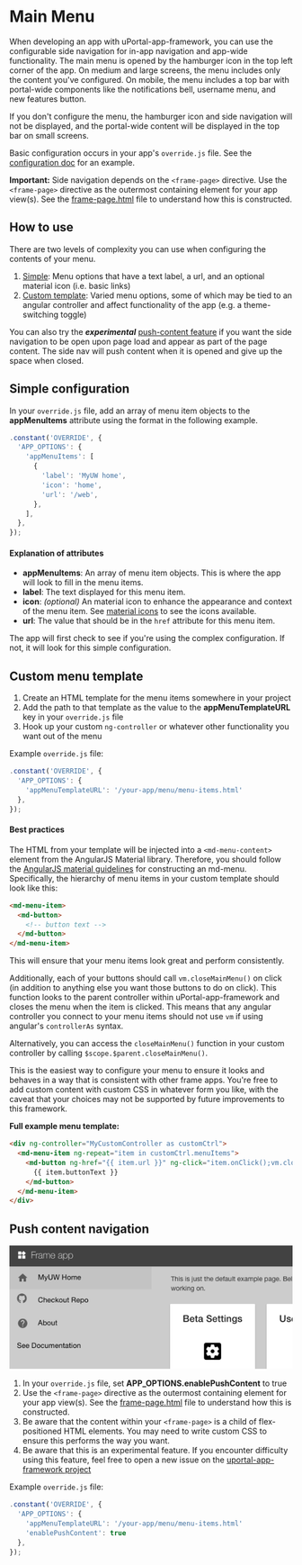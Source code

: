 # Main Menu

When developing an app with uPortal-app-framework, you can use the configurable side navigation for in-app navigation and app-wide functionality.
The main menu is opened by the hamburger icon in the top left corner of the app. On medium and large screens, the menu includes only the content you've
configured. On mobile, the menu includes a top bar with portal-wide components like the notifications bell, username menu, and new features button.

If you don't configure the menu, the hamburger icon and side navigation will not be displayed, and the portal-wide content will be displayed in the top bar on small screens.

Basic configuration occurs in your app's `override.js` file. See the [configuration doc](configuration.md) for an example.

**Important:** Side navigation depends on the `<frame-page>` directive. Use the `<frame-page>` directive as the outermost containing element for your app view(s). See the [frame-page.html](https://github.com/uPortal-Project/uportal-app-framework/blob/master/components/portal/misc/partials/frame-page.html) file to understand how this is constructed.

## How to use

There are two levels of complexity you can use when configuring the contents of your menu.

1. [Simple](#simple-configuration): Menu options that have a text label, a url, and an optional material icon (i.e. basic links)
2. [Custom template](#custom-menu-template): Varied menu options, some of which may be tied to an angular controller and affect functionality of the app (e.g. a theme-switching toggle)

You can also try the _**experimental**_ [push-content feature](#push-content-navigation) if you want the side navigation to be open upon page load and appear as part of the page content. The side nav will push content when it is opened and give up the space when closed.

## Simple configuration

In your `override.js` file, add an array of menu item objects to the **appMenuItems** attribute using the format in the following example.

```js
.constant('OVERRIDE', {
  'APP_OPTIONS': {
    'appMenuItems': [
      {
        'label': 'MyUW home',
        'icon': 'home',
        'url': '/web',
      },
    ],
  },
});
```

#### Explanation of attributes

- **appMenuItems**: An array of menu item objects. This is where the app will look to fill in the menu items.
- **label**: The text displayed for this menu item.
- **icon**: _(optional)_ An material icon to enhance the appearance and context of the menu item. See [material icons](https://material.io/icons/) to see the icons available.
- **url**: The value that should be in the `href` attribute for this menu item.

The app will first check to see if you're using the complex configuration. If not, it will look for this simple configuration.

## Custom menu template

1. Create an HTML template for the menu items somewhere in your project
2. Add the path to that template as the value to the **appMenuTemplateURL** key in your `override.js` file
3. Hook up your custom `ng-controller` or whatever other functionality you want out of the menu

Example `override.js` file:

```js
.constant('OVERRIDE', {
  'APP_OPTIONS': {
    'appMenuTemplateURL': '/your-app/menu/menu-items.html'
  },
});
```

#### Best practices

The HTML from your template will be injected into a `<md-menu-content>` element from the AngularJS Material library. Therefore, you should follow the [AngularJS material guidelines](https://material.angularjs.org/latest/demo/menu) for constructing an md-menu.
Specifically, the hierarchy of menu items in your custom template should look like this:

```html
<md-menu-item>
  <md-button>
    <!-- button text -->
  </md-button>
</md-menu-item>
```

This will ensure that your menu items look great and perform consistently.

Additionally, each of your buttons should call `vm.closeMainMenu()` on click (in addition to anything else you want those buttons to do on click). This function looks to the parent controller within uPortal-app-framework and closes the menu when the item is clicked.
This means that any angular controller you connect to your menu items should not use `vm` if using angular's `controllerAs` syntax.

Alternatively, you can access the `closeMainMenu()` function in your custom controller by calling `$scope.$parent.closeMainMenu()`.

This is the easiest way to configure your menu to ensure it looks and behaves in a way that is consistent with other frame apps.
You're free to add custom content with custom CSS in whatever form you like, with the caveat that your choices may not be supported by future improvements to this framework.

**Full example menu template:**

```html
<div ng-controller="MyCustomController as customCtrl">
  <md-menu-item ng-repeat="item in customCtrl.menuItems">
    <md-button ng-href="{{ item.url }}" ng-click="item.onClick();vm.closeMainMenu();">
      {{ item.buttonText }}
    </md-button>
  </md-menu-item>
</div>
```

## Push content navigation

[![push content navigation example](./img/push-content-nav.png)](img/push-content-nav.png)

1. In your `override.js` file, set **APP_OPTIONS.enablePushContent** to true
2. Use the `<frame-page>` directive as the outermost containing element for your app view(s). See the [frame-page.html](https://github.com/uPortal-Project/uportal-app-framework/blob/master/components/portal/misc/partials/frame-page.html) file to understand how this is constructed.
3. Be aware that the content within your `<frame-page>` is a child of flex-positioned HTML elements. You may need to write custom CSS to ensure this performs the way you want.
4. Be aware that this is an experimental feature. If you encounter difficulty using this feature, feel free to open a new issue on the [uportal-app-framework project](https://github.com/uPortal-Project/uportal-app-framework/issues)

Example `override.js` file:

```js
.constant('OVERRIDE', {
  'APP_OPTIONS': {
    'appMenuTemplateURL': '/your-app/menu/menu-items.html'
    'enablePushContent': true
  },
});
```
